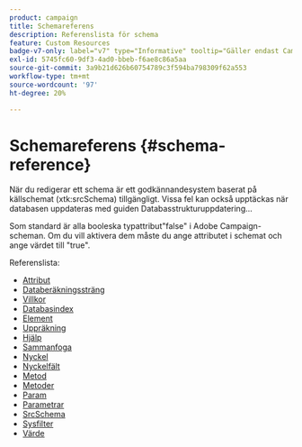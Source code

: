 ```yaml
---
product: campaign
title: Schemareferens
description: Referenslista för schema
feature: Custom Resources
badge-v7-only: label="v7" type="Informative" tooltip="Gäller endast Campaign Classic v7"
exl-id: 5745fc60-9df3-4ad0-bbeb-f6ae8c86a5aa
source-git-commit: 3a9b21d626b60754789c3f594ba798309f62a553
workflow-type: tm+mt
source-wordcount: '97'
ht-degree: 20%

---
```


# Schemareferens {#schema-reference}

När du redigerar ett schema är ett godkännandesystem baserat på källschemat (xtk:srcSchema) tillgängligt. Vissa fel kan också upptäckas när databasen uppdateras med guiden Databasstrukturuppdatering...

Som standard är alla booleska typattribut&quot;false&quot; i Adobe Campaign-scheman. Om du vill aktivera dem måste du ange attributet i schemat och ange värdet till &quot;true&quot;.

Referenslista:

* [Attribut](schema/attribute.md)
* [Databeräkningssträng](schema/compute-string.md)
* [Villkor](schema/condition.md)
* [Databasindex](schema/db-index.md)
* [Element](schema/element.md)
* [Uppräkning](schema/enumeration.md)
* [Hjälp](schema/help.md)
* [Sammanfoga](schema/join.md)
* [Nyckel](schema/key.md)
* [Nyckelfält](schema/keyfield.md)
* [Metod](schema/method.md)
* [Metoder](schema/methods.md)
* [Param](schema/param.md)
* [Parametrar](schema/parameters.md)
* [SrcSchema](schema/srcschema.md)
* [Sysfilter](schema/sysfilter.md)
* [Värde](schema/value.md)
